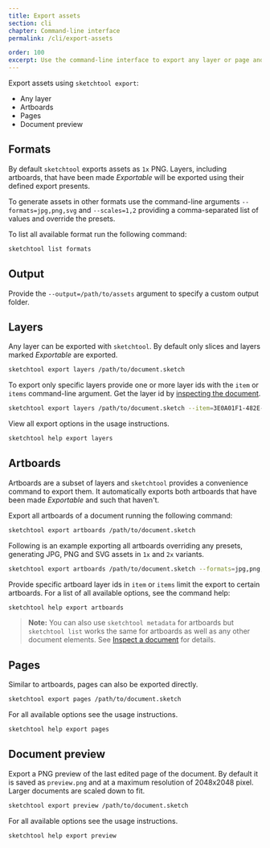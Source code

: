 ```yaml
---
title: Export assets
section: cli
chapter: Command-line interface
permalink: /cli/export-assets

order: 100
excerpt: Use the command-line interface to export any layer or page and document previews from a Sketch file
---
```


Export assets using `sketchtool export`:

- Any layer
- Artboards
- Pages
- Document preview

## Formats

By default `sketchtool` exports assets as `1x` PNG. Layers, including artboards, that have been made _Exportable_ will be exported using their defined export presents.

To generate assets in other formats use the command-line arguments `--formats=jpg,png,svg` and `--scales=1,2` providing a comma-separated list of values and override the presets.

To list all available format run the following command:

```sh
sketchtool list formats
```

## Output

Provide the `--output=/path/to/assets` argument to specify a custom output folder.

## Layers

Any layer can be exported with `sketchtool`. By default only slices and layers marked _Exportable_ are exported.

```sh
sketchtool export layers /path/to/document.sketch
```

To export only specific layers provide one or more layer ids with the `item` or `items` command-line argument. Get the layer id by [inspecting the document](/cli/inspect-document).

```sh
sketchtool export layers /path/to/document.sketch --item=3E0A01F1-482E-4A32-AD5B-EDF0B98575EA
```

View all export options in the usage instructions.

```sh
sketchtool help export layers
```

## Artboards

Artboards are a subset of layers and `sketchtool` provides a convenience command to export them. It automatically exports both artboards that have been made _Exportable_ and such that haven't.

Export all artboards of a document running the following command:

```sh
sketchtool export artboards /path/to/document.sketch
```

Following is an example exporting all artboards overriding any presets, generating JPG, PNG and SVG assets in `1x` and `2x` variants.

```sh
sketchtool export artboards /path/to/document.sketch --formats=jpg,png,svg --scales=1,2
```

Provide specific artboard layer ids in `item` or `items` limit the export to certain artboards. For a list of all available options, see the command help:

```sh
sketchtool help export artboards
```

> **Note:** You can also use `sketchtool metadata` for artboards but `sketchtool list` works the same for artboards as well as any other document elements. See [Inspect a document](/cli/inspect-document) for details.

## Pages

Similar to artboards, pages can also be exported directly.

```sh
sketchtool export pages /path/to/document.sketch
```

For all available options see the usage instructions.

```sh
sketchtool help export pages
```

## Document preview

Export a PNG preview of the last edited page of the document. By default it is saved as `preview.png` and at a maximum resolution of 2048x2048 pixel. Larger documents are scaled down to fit.

```sh
sketchtool export preview /path/to/document.sketch
```

For all available options see the usage instructions.

```sh
sketchtool help export preview
```
